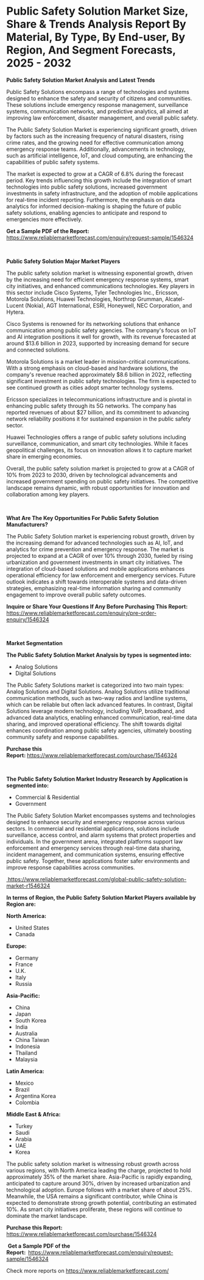 <p><h1>Public Safety Solution Market Size, Share & Trends Analysis Report By Material, By Type, By End-user, By Region, And Segment Forecasts, 2025 - 2032</h1></p><p><strong>Public Safety Solution Market Analysis and Latest Trends</strong></p>
<p><p>Public Safety Solutions encompass a range of technologies and systems designed to enhance the safety and security of citizens and communities. These solutions include emergency response management, surveillance systems, communication networks, and predictive analytics, all aimed at improving law enforcement, disaster management, and overall public safety. </p><p>The Public Safety Solution Market is experiencing significant growth, driven by factors such as the increasing frequency of natural disasters, rising crime rates, and the growing need for effective communication among emergency response teams. Additionally, advancements in technology, such as artificial intelligence, IoT, and cloud computing, are enhancing the capabilities of public safety systems. </p><p>The market is expected to grow at a CAGR of 6.8% during the forecast period. Key trends influencing this growth include the integration of smart technologies into public safety solutions, increased government investments in safety infrastructure, and the adoption of mobile applications for real-time incident reporting. Furthermore, the emphasis on data analytics for informed decision-making is shaping the future of public safety solutions, enabling agencies to anticipate and respond to emergencies more effectively.</p></p>
<p><strong>Get a Sample PDF of the Report:&nbsp;</strong> <a href="https://www.reliablemarketforecast.com/enquiry/request-sample/1546324?utm_campaign=2755&utm_medium=2&utm_source=Github&utm_content=ia&utm_term=09032025&utm_id=public-safety-solution">https://www.reliablemarketforecast.com/enquiry/request-sample/1546324</a></p>
<p>&nbsp;</p>
<p><strong>Public Safety Solution Major Market Players</strong></p>
<p><p>The public safety solution market is witnessing exponential growth, driven by the increasing need for efficient emergency response systems, smart city initiatives, and enhanced communications technologies. Key players in this sector include Cisco Systems, Tyler Technologies Inc., Ericsson, Motorola Solutions, Huawei Technologies, Northrop Grumman, Alcatel-Lucent (Nokia), AGT International, ESRI, Honeywell, NEC Corporation, and Hytera.</p><p>Cisco Systems is renowned for its networking solutions that enhance communication among public safety agencies. The company's focus on IoT and AI integration positions it well for growth, with its revenue forecasted at around $13.6 billion in 2023, supported by increasing demand for secure and connected solutions.</p><p>Motorola Solutions is a market leader in mission-critical communications. With a strong emphasis on cloud-based and hardware solutions, the company's revenue reached approximately $8.6 billion in 2022, reflecting significant investment in public safety technologies. The firm is expected to see continued growth as cities adopt smarter technology systems.</p><p>Ericsson specializes in telecommunications infrastructure and is pivotal in enhancing public safety through its 5G networks. The company has reported revenues of about $27 billion, and its commitment to advancing network reliability positions it for sustained expansion in the public safety sector.</p><p>Huawei Technologies offers a range of public safety solutions including surveillance, communication, and smart city technologies. While it faces geopolitical challenges, its focus on innovation allows it to capture market share in emerging economies.</p><p>Overall, the public safety solution market is projected to grow at a CAGR of 10% from 2023 to 2030, driven by technological advancements and increased government spending on public safety initiatives. The competitive landscape remains dynamic, with robust opportunities for innovation and collaboration among key players.</p></p>
<p>&nbsp;</p>
<p><strong>What Are The Key Opportunities For Public Safety Solution Manufacturers?</strong></p>
<p><p>The Public Safety Solution market is experiencing robust growth, driven by the increasing demand for advanced technologies such as AI, IoT, and analytics for crime prevention and emergency response. The market is projected to expand at a CAGR of over 10% through 2030, fueled by rising urbanization and government investments in smart city initiatives. The integration of cloud-based solutions and mobile applications enhances operational efficiency for law enforcement and emergency services. Future outlook indicates a shift towards interoperable systems and data-driven strategies, emphasizing real-time information sharing and community engagement to improve overall public safety outcomes.</p></p>
<p><strong>Inquire or Share Your Questions If Any Before Purchasing This Report:</strong> <a href="https://www.reliablemarketforecast.com/enquiry/pre-order-enquiry/1546324?utm_campaign=2755&utm_medium=2&utm_source=Github&utm_content=ia&utm_term=09032025&utm_id=public-safety-solution">https://www.reliablemarketforecast.com/enquiry/pre-order-enquiry/1546324</a></p>
<p>&nbsp;</p>
<p><strong>Market Segmentation</strong></p>
<p><strong>The Public Safety Solution Market Analysis by types is segmented into:</strong></p>
<p><ul><li>Analog Solutions</li><li>Digital Solutions</li></ul></p>
<p><p>The Public Safety Solutions market is categorized into two main types: Analog Solutions and Digital Solutions. Analog Solutions utilize traditional communication methods, such as two-way radios and landline systems, which can be reliable but often lack advanced features. In contrast, Digital Solutions leverage modern technology, including VoIP, broadband, and advanced data analytics, enabling enhanced communication, real-time data sharing, and improved operational efficiency. The shift towards digital enhances coordination among public safety agencies, ultimately boosting community safety and response capabilities.</p></p>
<p><strong>Purchase this Report:&nbsp;</strong><a href="https://www.reliablemarketforecast.com/purchase/1546324?utm_campaign=2755&utm_medium=2&utm_source=Github&utm_content=ia&utm_term=09032025&utm_id=public-safety-solution">https://www.reliablemarketforecast.com/purchase/1546324</a></p>
<p>&nbsp;</p>
<p><strong>The Public Safety Solution Market Industry Research by Application is segmented into:</strong></p>
<p><ul><li>Commercial & Residential</li><li>Government</li></ul></p>
<p><p>The Public Safety Solution Market encompasses systems and technologies designed to enhance security and emergency response across various sectors. In commercial and residential applications, solutions include surveillance, access control, and alarm systems that protect properties and individuals. In the government arena, integrated platforms support law enforcement and emergency services through real-time data sharing, incident management, and communication systems, ensuring effective public safety. Together, these applications foster safer environments and improve response capabilities across communities.</p></p>
<p><a href="https://www.reliablemarketforecast.com/global-public-safety-solution-market-r1546324?utm_campaign=2755&utm_medium=2&utm_source=Github&utm_content=ia&utm_term=09032025&utm_id=public-safety-solution">&nbsp;https://www.reliablemarketforecast.com/global-public-safety-solution-market-r1546324</a></p>
<p><strong>In terms of Region, the Public Safety Solution Market Players available by Region are:</strong></p>
<p>
    <p> <strong> North America: </strong>
        <ul>
            <li>United States</li>
            <li>Canada</li>
        </ul>
        </p> 
    <p> <strong> Europe: </strong>
        <ul>
            <li>Germany</li>
            <li>France</li>
            <li>U.K.</li>
            <li>Italy</li>
            <li>Russia</li>
        </ul>
        </p> 
    <p> <strong> Asia-Pacific: </strong>
        <ul>
            <li>China</li>
            <li>Japan</li>
            <li>South Korea</li>
            <li>India</li>
            <li>Australia</li>
            <li>China Taiwan</li>
            <li>Indonesia</li>
            <li>Thailand</li>
            <li>Malaysia</li>
        </ul>
        </p> 
    <p> <strong> Latin America: </strong>
        <ul>
            <li>Mexico</li>
            <li>Brazil</li>
            <li>Argentina Korea</li>
            <li>Colombia</li>
        </ul>
        </p> 
    <p> <strong> Middle East & Africa: </strong>
        <ul>
            <li>Turkey</li>
            <li>Saudi</li>
            <li>Arabia</li>
            <li>UAE</li>
            <li>Korea</li>
        </ul>
    </p>
    </p>
<p><p>The public safety solution market is witnessing robust growth across various regions, with North America leading the charge, projected to hold approximately 35% of the market share. Asia-Pacific is rapidly expanding, anticipated to capture around 30%, driven by increased urbanization and technological adoption. Europe follows with a market share of about 25%. Meanwhile, the USA remains a significant contributor, while China is expected to demonstrate strong growth potential, contributing an estimated 10%. As smart city initiatives proliferate, these regions will continue to dominate the market landscape.</p></p>
<p><strong>Purchase this Report: </strong><a href="https://www.reliablemarketforecast.com/purchase/1546324?utm_campaign=2755&utm_medium=2&utm_source=Github&utm_content=ia&utm_term=09032025&utm_id=public-safety-solution">https://www.reliablemarketforecast.com/purchase/1546324</a></p>
<p>&nbsp;<strong>Get a Sample PDF of the Report:&nbsp;&nbsp;</strong><a href="https://www.reliablemarketforecast.com/enquiry/request-sample/1546324?utm_campaign=2755&utm_medium=2&utm_source=Github&utm_content=ia&utm_term=09032025&utm_id=public-safety-solution">https://www.reliablemarketforecast.com/enquiry/request-sample/1546324</a></p>
<p><strong></strong></p>
<p>Check more reports on <a href="https://www.reliablemarketforecast.com/?utm_campaign=2755&utm_medium=2&utm_source=Github&utm_content=ia&utm_term=09032025&utm_id=public-safety-solution">https://www.reliablemarketforecast.com/</a></p>